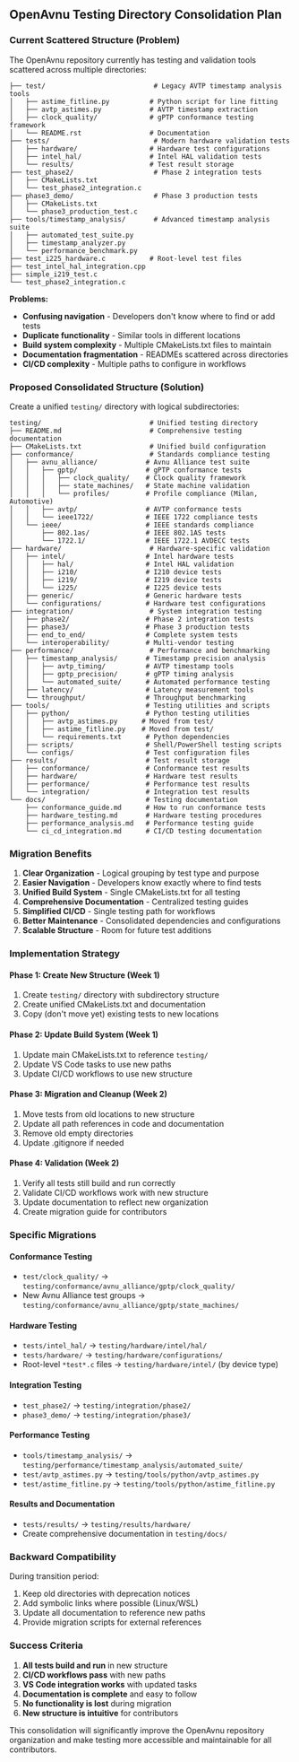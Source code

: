 ## OpenAvnu Testing Directory Consolidation Plan

### Current Scattered Structure (Problem)

The OpenAvnu repository currently has testing and validation tools scattered across multiple directories:

```
├── test/                           # Legacy AVTP timestamp analysis tools
│   ├── astime_fitline.py          # Python script for line fitting
│   ├── avtp_astimes.py            # AVTP timestamp extraction
│   ├── clock_quality/             # gPTP conformance testing framework
│   └── README.rst                 # Documentation
├── tests/                          # Modern hardware validation tests
│   ├── hardware/                  # Hardware test configurations
│   ├── intel_hal/                 # Intel HAL validation tests
│   └── results/                   # Test result storage
├── test_phase2/                    # Phase 2 integration tests
│   ├── CMakeLists.txt
│   └── test_phase2_integration.c
├── phase3_demo/                    # Phase 3 production tests
│   ├── CMakeLists.txt
│   └── phase3_production_test.c
├── tools/timestamp_analysis/       # Advanced timestamp analysis suite
│   ├── automated_test_suite.py
│   ├── timestamp_analyzer.py
│   └── performance_benchmark.py
├── test_i225_hardware.c           # Root-level test files
├── test_intel_hal_integration.cpp
├── simple_i219_test.c
└── test_phase2_integration.c
```

**Problems:**
- **Confusing navigation** - Developers don't know where to find or add tests
- **Duplicate functionality** - Similar tools in different locations
- **Build system complexity** - Multiple CMakeLists.txt files to maintain
- **Documentation fragmentation** - READMEs scattered across directories
- **CI/CD complexity** - Multiple paths to configure in workflows

### Proposed Consolidated Structure (Solution)

Create a unified `testing/` directory with logical subdirectories:

```
testing/                           # Unified testing directory
├── README.md                      # Comprehensive testing documentation
├── CMakeLists.txt                 # Unified build configuration
├── conformance/                   # Standards compliance testing
│   ├── avnu_alliance/            # Avnu Alliance test suite
│   │   ├── gptp/                 # gPTP conformance tests
│   │   │   ├── clock_quality/    # Clock quality framework
│   │   │   ├── state_machines/   # State machine validation
│   │   │   └── profiles/         # Profile compliance (Milan, Automotive)
│   │   ├── avtp/                 # AVTP conformance tests
│   │   └── ieee1722/             # IEEE 1722 compliance tests
│   └── ieee/                     # IEEE standards compliance
│       ├── 802.1as/              # IEEE 802.1AS tests
│       └── 1722.1/               # IEEE 1722.1 AVDECC tests
├── hardware/                      # Hardware-specific validation
│   ├── intel/                    # Intel hardware tests
│   │   ├── hal/                  # Intel HAL validation
│   │   ├── i210/                 # I210 device tests
│   │   ├── i219/                 # I219 device tests
│   │   └── i225/                 # I225 device tests
│   ├── generic/                  # Generic hardware tests
│   └── configurations/           # Hardware test configurations
├── integration/                   # System integration testing
│   ├── phase2/                   # Phase 2 integration tests
│   ├── phase3/                   # Phase 3 production tests
│   ├── end_to_end/               # Complete system tests
│   └── interoperability/         # Multi-vendor testing
├── performance/                   # Performance and benchmarking
│   ├── timestamp_analysis/       # Timestamp precision analysis
│   │   ├── avtp_timing/          # AVTP timestamp tools
│   │   ├── gptp_precision/       # gPTP timing analysis
│   │   └── automated_suite/      # Automated performance testing
│   ├── latency/                  # Latency measurement tools
│   └── throughput/               # Throughput benchmarking
├── tools/                        # Testing utilities and scripts
│   ├── python/                   # Python testing utilities
│   │   ├── avtp_astimes.py      # Moved from test/
│   │   ├── astime_fitline.py    # Moved from test/
│   │   └── requirements.txt      # Python dependencies
│   ├── scripts/                  # Shell/PowerShell testing scripts
│   └── configs/                  # Test configuration files
├── results/                      # Test result storage
│   ├── conformance/              # Conformance test results
│   ├── hardware/                 # Hardware test results
│   ├── performance/              # Performance test results
│   └── integration/              # Integration test results
└── docs/                         # Testing documentation
    ├── conformance_guide.md      # How to run conformance tests
    ├── hardware_testing.md       # Hardware testing procedures
    ├── performance_analysis.md   # Performance testing guide
    └── ci_cd_integration.md      # CI/CD testing documentation
```

### Migration Benefits

1. **Clear Organization** - Logical grouping by test type and purpose
2. **Easier Navigation** - Developers know exactly where to find tests
3. **Unified Build System** - Single CMakeLists.txt for all testing
4. **Comprehensive Documentation** - Centralized testing guides
5. **Simplified CI/CD** - Single testing path for workflows
6. **Better Maintenance** - Consolidated dependencies and configurations
7. **Scalable Structure** - Room for future test additions

### Implementation Strategy

#### Phase 1: Create New Structure (Week 1)
1. Create `testing/` directory with subdirectory structure
2. Create unified CMakeLists.txt and documentation
3. Copy (don't move yet) existing tests to new locations

#### Phase 2: Update Build System (Week 1)
1. Update main CMakeLists.txt to reference `testing/`
2. Update VS Code tasks to use new paths
3. Update CI/CD workflows to use new structure

#### Phase 3: Migration and Cleanup (Week 2)
1. Move tests from old locations to new structure
2. Update all path references in code and documentation
3. Remove old empty directories
4. Update .gitignore if needed

#### Phase 4: Validation (Week 2)
1. Verify all tests still build and run correctly
2. Validate CI/CD workflows work with new structure
3. Update documentation to reflect new organization
4. Create migration guide for contributors

### Specific Migrations

#### Conformance Testing
- `test/clock_quality/` → `testing/conformance/avnu_alliance/gptp/clock_quality/`
- New Avnu Alliance test groups → `testing/conformance/avnu_alliance/gptp/state_machines/`

#### Hardware Testing
- `tests/intel_hal/` → `testing/hardware/intel/hal/`
- `tests/hardware/` → `testing/hardware/configurations/`
- Root-level `*test*.c` files → `testing/hardware/intel/` (by device type)

#### Integration Testing
- `test_phase2/` → `testing/integration/phase2/`
- `phase3_demo/` → `testing/integration/phase3/`

#### Performance Testing
- `tools/timestamp_analysis/` → `testing/performance/timestamp_analysis/automated_suite/`
- `test/avtp_astimes.py` → `testing/tools/python/avtp_astimes.py`
- `test/astime_fitline.py` → `testing/tools/python/astime_fitline.py`

#### Results and Documentation
- `tests/results/` → `testing/results/hardware/`
- Create comprehensive documentation in `testing/docs/`

### Backward Compatibility

During transition period:
1. Keep old directories with deprecation notices
2. Add symbolic links where possible (Linux/WSL)
3. Update all documentation to reference new paths
4. Provide migration scripts for external references

### Success Criteria

1. **All tests build and run** in new structure
2. **CI/CD workflows pass** with new paths
3. **VS Code integration works** with updated tasks
4. **Documentation is complete** and easy to follow
5. **No functionality is lost** during migration
6. **New structure is intuitive** for contributors

This consolidation will significantly improve the OpenAvnu repository organization and make testing more accessible and maintainable for all contributors.
